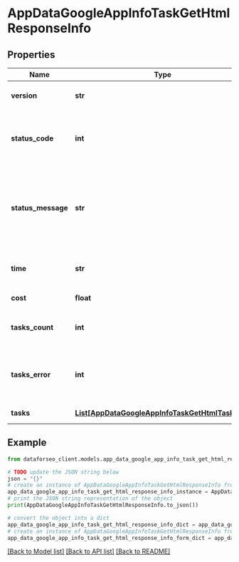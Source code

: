 # AppDataGoogleAppInfoTaskGetHtmlResponseInfo


## Properties

Name | Type | Description | Notes
------------ | ------------- | ------------- | -------------
**version** | **str** | the current version of the API | [optional] 
**status_code** | **int** | general status code you can find the full list of the response codes here | [optional] 
**status_message** | **str** | general informational message you can find the full list of general informational messages here | [optional] 
**time** | **str** | total execution time, seconds | [optional] 
**cost** | **float** | total tasks cost, USD | [optional] 
**tasks_count** | **int** | the number of tasks in the tasks array | [optional] 
**tasks_error** | **int** | the number of tasks in the tasks array returned with an error | [optional] 
**tasks** | [**List[AppDataGoogleAppInfoTaskGetHtmlTaskInfo]**](AppDataGoogleAppInfoTaskGetHtmlTaskInfo.md) | array of tasks | [optional] 

## Example

```python
from dataforseo_client.models.app_data_google_app_info_task_get_html_response_info import AppDataGoogleAppInfoTaskGetHtmlResponseInfo

# TODO update the JSON string below
json = "{}"
# create an instance of AppDataGoogleAppInfoTaskGetHtmlResponseInfo from a JSON string
app_data_google_app_info_task_get_html_response_info_instance = AppDataGoogleAppInfoTaskGetHtmlResponseInfo.from_json(json)
# print the JSON string representation of the object
print(AppDataGoogleAppInfoTaskGetHtmlResponseInfo.to_json())

# convert the object into a dict
app_data_google_app_info_task_get_html_response_info_dict = app_data_google_app_info_task_get_html_response_info_instance.to_dict()
# create an instance of AppDataGoogleAppInfoTaskGetHtmlResponseInfo from a dict
app_data_google_app_info_task_get_html_response_info_form_dict = app_data_google_app_info_task_get_html_response_info.from_dict(app_data_google_app_info_task_get_html_response_info_dict)
```
[[Back to Model list]](../README.md#documentation-for-models) [[Back to API list]](../README.md#documentation-for-api-endpoints) [[Back to README]](../README.md)


